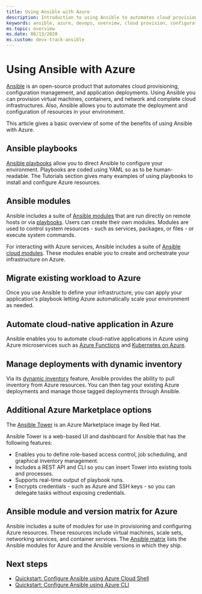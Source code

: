 ```yaml
---
title: Using Ansible with Azure
description: Introduction to using Ansible to automates cloud provisioning, configuration management, and application deployments.
keywords: ansible, azure, devops, overview, cloud provision, configuration management, application deployment, ansible modules, ansible playbooks
ms.topic: overview
ms.date: 08/13/2020
ms.custom: devx-track-ansible
---
```


# Using Ansible with Azure

[Ansible](https://www.ansible.com) is an open-source product that automates cloud provisioning, configuration management, and application deployments. Using Ansible you can provision virtual machines, containers, and network and complete cloud infrastructures. Also, Ansible allows you to automate the deployment and configuration of resources in your environment.

This article gives a basic overview of some of the benefits of using Ansible with Azure.

## Ansible playbooks

[Ansible playbooks](https://docs.ansible.com/ansible/latest/playbooks.html) allow you to direct Ansible to configure your environment. Playbooks are coded using YAML so as to be human-readable. The Tutorials section gives many examples of using playbooks to install and configure Azure resources. 

## Ansible modules

Ansible includes a suite of [Ansible modules](https://docs.ansible.com/ansible/2.7/modules/modules_by_category.html) that are run directly on remote hosts or via [playbooks](https://docs.ansible.com/ansible/latest/playbooks.html). Users can create their own modules. Modules are used to control system resources - such as services, packages, or files - or execute system commands.

For interacting with Azure services, Ansible includes a suite of [Ansible cloud modules](https://docs.ansible.com/ansible/2.7/modules/list_of_cloud_modules.html#azure). These modules enable you to create and orchestrate your infrastructure on Azure. 

## Migrate existing workload to Azure

Once you use Ansible to define your infrastructure, you can apply your application's playbook letting Azure automatically scale your environment as needed. 

## Automate cloud-native application in Azure

Ansible enables you to automate cloud-native applications in Azure using Azure microservices such as [Azure Functions](https://azure.microsoft.com//services/functions/) and [Kubernetes on Azure](https://azure.microsoft.com/services/container-service/kubernetes/).  

## Manage deployments with dynamic inventory

Via its [dynamic inventory](https://docs.ansible.com/ansible/intro_dynamic_inventory.html) feature, Ansible provides the ability to pull inventory from Azure resources. You can then tag your existing Azure deployments and manage those tagged deployments through Ansible.

## Additional Azure Marketplace options

The [Ansible Tower](https://azuremarketplace.microsoft.com/marketplace/apps/redhat.ansible-tower) is an Azure Marketplace image by Red Hat. 

Ansible Tower is a web-based UI and dashboard for Ansible that has the following features:

* Enables you to define role-based access control, job scheduling, and graphical inventory management. 
* Includes a REST API and CLI so you can insert Tower into existing tools and processes. 
* Supports real-time output of playbook runs. 
* Encrypts credentials - such as Azure and SSH keys - so you can delegate tasks without exposing credentials.

## Ansible module and version matrix for Azure

Ansible includes a suite of modules for use in provisioning and configuring Azure resources. These resources include virtual machines, scale sets, networking services, and container services. The [Ansible matrix](./module-version-matrix.md) lists the Ansible modules for Azure and the Ansible versions in which they ship.

## Next steps

- [Quickstart: Configure Ansible using Azure Cloud Shell](getting-started-cloud-shell.md)
- [Quickstart: Configure Ansible using Azure CLI](install-on-linux-vm.md)
